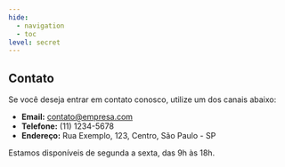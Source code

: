 ```yaml
---
hide:
  - navigation
  - toc
level: secret
---
```


## Contato

Se você deseja entrar em contato conosco, utilize um dos canais abaixo:

- **Email:** contato@empresa.com
- **Telefone:** (11) 1234-5678
- **Endereço:** Rua Exemplo, 123, Centro, São Paulo - SP

Estamos disponíveis de segunda a sexta, das 9h às 18h.